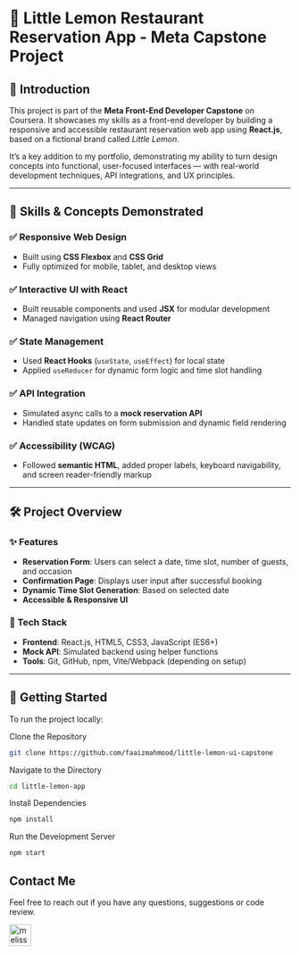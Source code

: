 # 🍋 Little Lemon Restaurant Reservation App - Meta Capstone Project

## 📌 Introduction
This project is part of the **Meta Front-End Developer Capstone** on Coursera. It showcases my skills as a front-end developer by building a responsive and accessible restaurant reservation web app using **React.js**, based on a fictional brand called *Little Lemon*.

It’s a key addition to my portfolio, demonstrating my ability to turn design concepts into functional, user-focused interfaces — with real-world development techniques, API integrations, and UX principles.

---

## 🧠 Skills & Concepts Demonstrated

### ✅ Responsive Web Design  
- Built using **CSS Flexbox** and **CSS Grid**
- Fully optimized for mobile, tablet, and desktop views

### ✅ Interactive UI with React  
- Built reusable components and used **JSX** for modular development  
- Managed navigation using **React Router**

### ✅ State Management  
- Used **React Hooks** (`useState`, `useEffect`) for local state  
- Applied `useReducer` for dynamic form logic and time slot handling

### ✅ API Integration  
- Simulated async calls to a **mock reservation API**  
- Handled state updates on form submission and dynamic field rendering

### ✅ Accessibility (WCAG)  
- Followed **semantic HTML**, added proper labels, keyboard navigability, and screen reader-friendly markup

---

## 🛠 Project Overview

### ✨ Features
- **Reservation Form**: Users can select a date, time slot, number of guests, and occasion  
- **Confirmation Page**: Displays user input after successful booking  
- **Dynamic Time Slot Generation**: Based on selected date  
- **Accessible & Responsive UI**

### 🧰 Tech Stack
- **Frontend**: React.js, HTML5, CSS3, JavaScript (ES6+)
- **Mock API**: Simulated backend using helper functions
- **Tools**: Git, GitHub, npm, Vite/Webpack (depending on setup)

---

## 🚀 Getting Started

To run the project locally:

Clone the Repository
```bash
git clone https://github.com/faaizmahmood/little-lemon-ui-capstone
```
Navigate to the Directory
```bash
cd little-lemon-app
```
Install Dependencies
```bash
npm install
```
Run the Development Server
```bash
npm start
```

## Contact Me
Feel free to reach out if you have any questions, suggestions or code review.

[<img align="left" alt="melissakipp | LinkedIn" width="39px" src="https://cdn.jsdelivr.net/npm/simple-icons@v3/icons/linkedin.svg" />][linkedin]

[linkedin]: https://linkedin.com/in/faaiz-mahmood